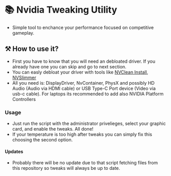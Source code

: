 # 📚 **Nvidia Tweaking Utility**
- Simple tool to enchance your performance focused on competitive gameplay.
## ⚒️ **How to use it?**
- First you have to know that you will need an debloated driver. If you already have one you can skip and go to next section.
- You can easly debloat your driver with tools like [NVClean Install](https://www.techpowerup.com/nvcleanstall/), [NVSlimmer](https://forums.guru3d.com/threads/nvslimmer-nvidia-driver-slimming-utility.423072/)
- All you need is: DisplayDriver, NvContainer, PhysX and possibly HD Audio (Audio via HDMI cable) or USB Type-C Port device (Video via usb-c cable). For laptops its recommended to add also NVIDIA Platform Controllers
### **Usage**
- Just run the script with the administrator privelieges, select your graphic card, and enable the tweaks. All done!
- If your temperature is too high after tweaks you can simply fix this choosing the second option.
#### Updates
- Probably there will be no update due to that script fetching files from this repository so tweaks will always be up to date.

